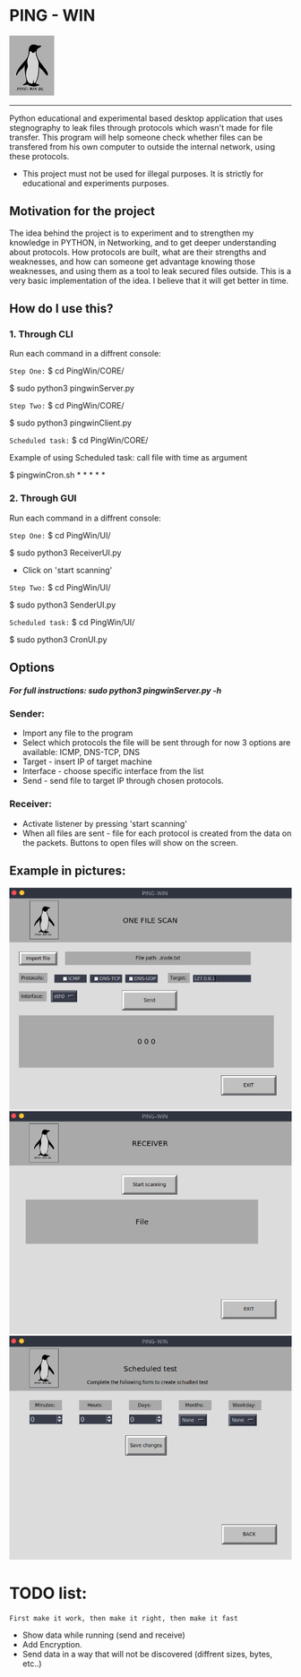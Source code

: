 

# PING - WIN 

![alt text](IMG/A.png)

---
Python educational and experimental based desktop application that uses stegnography to leak files through protocols which wasn't made for file transfer. 
This program will help someone check whether files can be transfered from his own computer to outside the internal network, using these protocols. 

* This project must not be used for illegal purposes. It is strictly for educational and experiments purposes. 

## Motivation for the project
The idea behind the project is to experiment and to strengthen my knowledge in PYTHON, in Networking, and to get deeper understanding about protocols. How protocols are built, what are their strengths and weaknesses, and how can someone get advantage knowing those weaknesses, and using them as a tool to leak secured files outside. 
This is a very basic implementation of the idea. I believe that it will get better in time.   

## How do I use this?

### 1. Through CLI
Run each command in a diffrent console:

`Step One:`
$ cd PingWin/CORE/

$ sudo python3 pingwinServer.py 

`Step Two:`
$ cd PingWin/CORE/

$ sudo python3 pingwinClient.py 

`Scheduled task:`
$ cd PingWin/CORE/

Example of using Scheduled task: call file with time as argument

$ pingwinCron.sh * * * * * 

### 2. Through GUI

Run each command in a diffrent console:

`Step One:`
$ cd PingWin/UI/

$ sudo python3 ReceiverUI.py 

* Click on 'start scanning' 

`Step Two:`
$ cd PingWin/UI/

$ sudo python3 SenderUI.py 

`Scheduled task:`
$ cd PingWin/UI/

$ sudo python3 CronUI.py 

## Options
##### For full instructions: sudo python3 pingwinServer.py -h
### Sender:
* Import any file to the program
* Select which protocols the file will be sent through
    for now 3 options are available: ICMP, DNS-TCP, DNS
* Target - insert IP of target machine
* Interface - choose specific interface from the list
* Send - send file to target IP through chosen protocols.

### Receiver:
* Activate listener by pressing 'start scanning'
* When all files are sent - file for each protocol is created from the data on the packets.  Buttons to open files will show on the screen. 

## Example in pictures:
![alt text](IMG/00.PNG)
![alt text](IMG/01.PNG)
![alt text](IMG/02.PNG)

# TODO list:

`First make it work, then make it right, then make it fast`

* Show data while running (send and receive)
* Add Encryption. 
* Send data in a way that will not be discovered (diffrent sizes, bytes, etc..)
